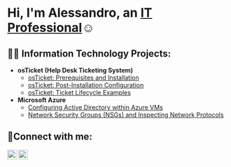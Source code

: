<h1>Hi, I'm Alessandro, an <a href="https://linkedin.com/in/alessandro-laforgia">IT Professional</a>☺</h1>
<h2>👨‍💻 Information Technology Projects:</h2>

- <b>osTicket (Help Desk Ticketing System)</b>
  - [osTicket: Prerequisites and Installation](https://github.com/alelaforgia/osticket-prereqs)
   - [osTicket: Post-Installation Configuration](https://github.com/alelaforgia/post-install-config)
   - [osTicket: Ticket Lifecycle Examples](https://github.com/alelaforgia/ticket-lifecycle)
- <b>Microsoft Azure</b>
  - [Configuring Active Directory within Azure VMs](https://github.com/alelaforgia/configure-ad)
  - [Network Security Groups (NSGs) and Inspecting Network Protocols](https://github.com/alelaforgia/azure-network-protocols)

<h2>🤳Connect with me:</h2>

[<img align="left" alt="Josh | LinkedIn" width="22px" src="https://cdn.jsdelivr.net/npm/simple-icons@v3/icons/linkedin.svg" />][linkedin]
[<img align="left" alt="Josh | Instagram" width="22px" src="https://cdn.jsdelivr.net/npm/simple-icons@v3/icons/instagram.svg" />][instagram]

[instagram]: https://www.instagram.com/alelaforgia03
[linkedin]: https://linkedin.com/in/alessandro-laforgia
